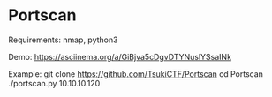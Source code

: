 # Portscan

Requirements: nmap, python3

Demo: https://asciinema.org/a/GiBjva5cDgvDTYNuslYSsaINk

Example:
    git clone https://github.com/TsukiCTF/Portscan
    cd Portscan
    ./portscan.py 10.10.10.120

